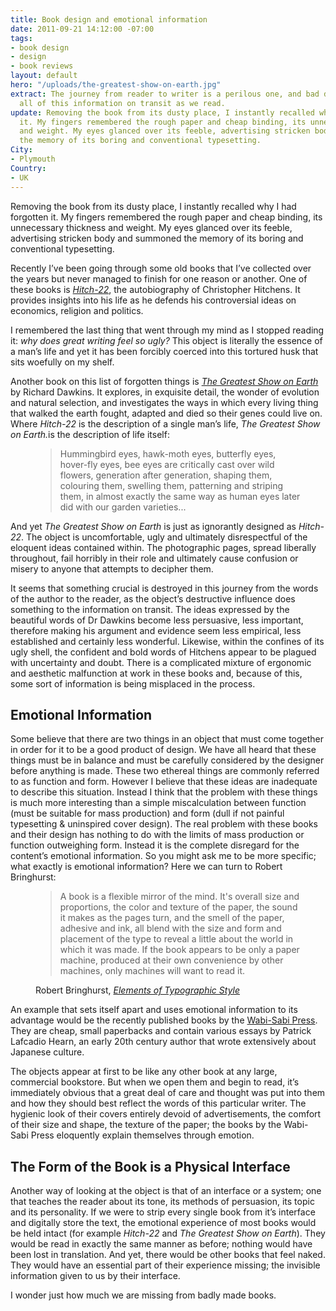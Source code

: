```yaml
---
title: Book design and emotional information
date: 2011-09-21 14:12:00 -07:00
tags:
- book design
- design
- book reviews
layout: default
hero: "/uploads/the-greatest-show-on-earth.jpg"
extract: The journey from reader to writer is a perilous one, and bad design affects
  all of this information on transit as we read.
update: Removing the book from its dusty place, I instantly recalled why I had forgotten
  it. My fingers remembered the rough paper and cheap binding, its unnecessary thickness
  and weight. My eyes glanced over its feeble, advertising stricken body and summoned
  the memory of its boring and conventional typesetting.
City:
- Plymouth
Country:
- UK
---
```


Removing the book from its dusty place, I instantly recalled why I had forgotten it. My fingers remembered the rough paper and cheap binding, its unnecessary thickness and weight. My eyes glanced over its feeble, advertising stricken body and summoned the memory of its boring and conventional typesetting.

Recently I’ve been going through some old books that I’ve collected over the years but never managed to finish for one reason or another. One of these books is *[Hitch-22](http://www.amazon.co.uk/Hitch-22-Memoir-Christopher-Hitchens/dp/1843549220/ref=sr_1_1?s=books&amp;ie=UTF8&amp;qid=1315871563&amp;sr=1-1">Hitch-22)*, the autobiography of Christopher Hitchens. It provides insights into his life as he defends his controversial ideas on economics, religion and politics.

I remembered the last thing that went through my mind as I stopped reading it: *why does great writing feel so ugly?* This object is literally the essence of a man’s life and yet it has been forcibly coerced into this tortured husk that sits woefully on my shelf.

Another book on this list of forgotten things is <em><a href="http://www.amazon.co.uk/Greatest-Show-Earth-Evidence-Evolution/dp/055277524X/ref=sr_1_1?ie=UTF8&amp;qid=1315871508&amp;sr=8-1">The Greatest Show on Earth</a></em> by Richard Dawkins. It explores, in exquisite detail, the wonder of evolution and natural selection, and investigates the ways in which every living thing that walked the earth fought, adapted and died so their genes could live on. Where <em>Hitch-22</em> is the description of a single man’s life, <em>The Greatest Show on Earth.</em>is the description of life itself:

<figure>
<blockquote>
<p>Hummingbird eyes, hawk-moth eyes, butterfly eyes, hover-fly eyes, bee eyes are critically cast over wild flowers, generation after generation, shaping them, colouring them, swelling them, patterning and striping them, in almost exactly the same way as human eyes later did with our garden varieties...</p>
</blockquote>
</figure>

And yet *The Greatest Show on Earth* is just as ignorantly designed as *Hitch-22*. The object is uncomfortable, ugly and ultimately disrespectful of the eloquent ideas contained within. The photographic pages, spread liberally throughout, fail horribly in their role and ultimately cause confusion or misery to anyone that attempts to decipher them.

It seems that something crucial is destroyed in this journey from the words of the author to the reader, as the object’s destructive influence does something to the information on transit. The ideas expressed by the beautiful words of Dr Dawkins become less persuasive, less important, therefore making his argument and evidence seem less empirical, less established and certainly less wonderful. Likewise, within the confines of its ugly shell, the confident and bold words of Hitchens appear to be plagued with uncertainty and doubt. There is a complicated mixture of ergonomic and aesthetic malfunction at work in these books and, because of this, some sort of information is being misplaced in the process.

## Emotional Information

Some believe that there are two things in an object that must come together in order for it to be a good product of design. We have all heard that these things must be in balance and must be carefully considered by the designer before anything is made. These two ethereal things are commonly referred to as function and form. However I believe that these ideas are inadequate to describe this situation. Instead I think that the problem with these things is much more interesting than a simple miscalculation between function (must be suitable for mass production) and form (dull if not painful typesetting &amp; uninspired cover design). The real problem with these books and their design has nothing to do with the limits of mass production or function outweighing form. Instead it is the complete disregard for the content’s emotional information. So you might ask me to be more specific; what exactly is emotional information? Here we can turn to Robert Bringhurst:

<figure>
<blockquote>
  <p>A book is a flexible mirror of the mind. It's overall size and proportions, the color and texture of the paper, the sound it makes as the pages turn, and the smell of the paper, adhesive and ink, all blend with the size and form and placement of the type to reveal a little about the world in which it was made. If the book appears to be only a paper machine, produced at their own convenience by other machines, only machines will want to read it.</p>
</blockquote>
<figcaption class="cite"><p>Robert Bringhurst, <em><a href="http://www.amazon.co.uk/Elements-Typographic-Style-Robert-Bringhurst/dp/0881792063/ref=sr_1_1?s=books&amp;ie=UTF8&amp;qid=1315871728&amp;sr=1-1">Elements of Typographic Style</a></em></p></figcaption>
</figure>

An example that sets itself apart and uses emotional information to its advantage would be the recently published books by the [Wabi-Sabi Press](http://www.wabisabi-press.co.uk/). They are cheap, small paperbacks and contain various essays by Patrick Lafcadio Hearn, an early 20th century author that wrote extensively about Japanese culture.

The objects appear at first to be like any other book at any large, commercial bookstore. But when we open them and begin to read, it’s immediately obvious that a great deal of care and thought was put into them and how they should best reflect the words of this particular writer. The hygienic look of their covers entirely devoid of advertisements, the comfort of their size and shape, the texture of the paper; the books by the Wabi-Sabi Press eloquently explain themselves through emotion.

## The Form of the Book is a Physical Interface
Another way of looking at the object is that of an interface or a system; one that teaches the reader about its tone, its methods of persuasion, its topic and its personality. If we were to strip every single book from it’s interface and digitally store the text, the emotional experience of most books would be held intact (for example *Hitch-22* and *The Greatest Show on Earth*). They would be read in exactly the same manner as before; nothing would have been lost in translation. And yet, there would be other books that feel naked. They would have an essential part of their experience missing; the invisible information given to us by their interface.

I wonder just how much we are missing from badly made books.
